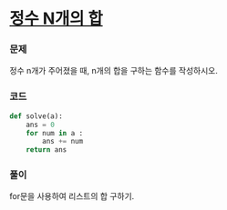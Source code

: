 # [정수 N개의 합](https://www.acmicpc.net/problem/15596)

### 문제

정수 n개가 주어졌을 때, n개의 합을 구하는 함수를 작성하시오.



### 코드

```python
def solve(a):
    ans = 0
    for num in a :
        ans += num
    return ans
```



### 풀이

for문을 사용하여 리스트의 합 구하기.